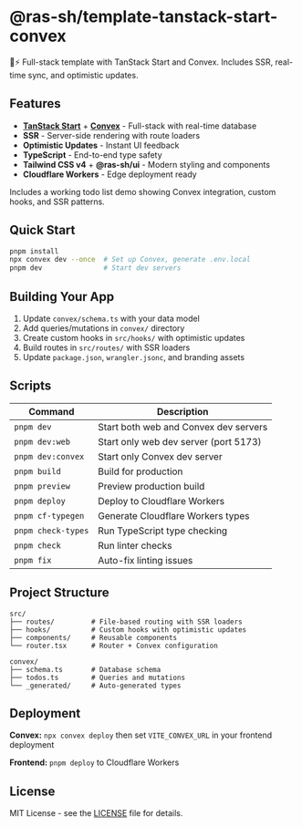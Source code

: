 # @ras-sh/template-tanstack-start-convex

🚀⚡ Full-stack template with TanStack Start and Convex. Includes SSR, real-time sync, and optimistic updates.

## Features

- **[TanStack Start](https://tanstack.com/start)** + **[Convex](https://convex.dev)** - Full-stack with real-time database
- **SSR** - Server-side rendering with route loaders
- **Optimistic Updates** - Instant UI feedback
- **TypeScript** - End-to-end type safety
- **Tailwind CSS v4** + **@ras-sh/ui** - Modern styling and components
- **Cloudflare Workers** - Edge deployment ready

Includes a working todo list demo showing Convex integration, custom hooks, and SSR patterns.

## Quick Start

```bash
pnpm install
npx convex dev --once  # Set up Convex, generate .env.local
pnpm dev               # Start dev servers
```

## Building Your App

1. Update `convex/schema.ts` with your data model
2. Add queries/mutations in `convex/` directory
3. Create custom hooks in `src/hooks/` with optimistic updates
4. Build routes in `src/routes/` with SSR loaders
5. Update `package.json`, `wrangler.jsonc`, and branding assets

## Scripts

| Command | Description |
|---------|-------------|
| `pnpm dev` | Start both web and Convex dev servers |
| `pnpm dev:web` | Start only web dev server (port 5173) |
| `pnpm dev:convex` | Start only Convex dev server |
| `pnpm build` | Build for production |
| `pnpm preview` | Preview production build |
| `pnpm deploy` | Deploy to Cloudflare Workers |
| `pnpm cf-typegen` | Generate Cloudflare Workers types |
| `pnpm check-types` | Run TypeScript type checking |
| `pnpm check` | Run linter checks |
| `pnpm fix` | Auto-fix linting issues |

## Project Structure

```
src/
├── routes/         # File-based routing with SSR loaders
├── hooks/          # Custom hooks with optimistic updates
├── components/     # Reusable components
└── router.tsx      # Router + Convex configuration

convex/
├── schema.ts       # Database schema
├── todos.ts        # Queries and mutations
└── _generated/     # Auto-generated types
```

## Deployment

**Convex:** `npx convex deploy` then set `VITE_CONVEX_URL` in your frontend deployment

**Frontend:** `pnpm deploy` to Cloudflare Workers

## License

MIT License - see the [LICENSE](LICENSE) file for details.
